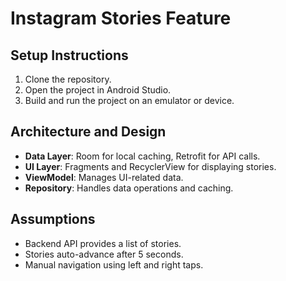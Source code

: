 # Instagram Stories Feature

## Setup Instructions

1. Clone the repository.
2. Open the project in Android Studio.
3. Build and run the project on an emulator or device.

## Architecture and Design

- **Data Layer**: Room for local caching, Retrofit for API calls.
- **UI Layer**: Fragments and RecyclerView for displaying stories.
- **ViewModel**: Manages UI-related data.
- **Repository**: Handles data operations and caching.

## Assumptions

- Backend API provides a list of stories.
- Stories auto-advance after 5 seconds.
- Manual navigation using left and right taps.
